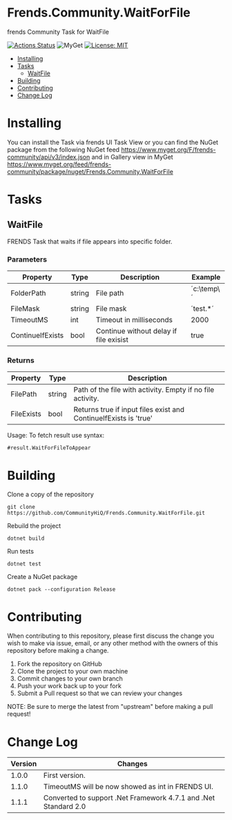 # Frends.Community.WaitForFile

frends Community Task for WaitFile

[![Actions Status](https://github.com/CommunityHiQ/Frends.Community.WaitForFile/workflows/PackAndPushAfterMerge/badge.svg)](https://github.com/CommunityHiQ/Frends.Community.WaitForFile/actions) ![MyGet](https://img.shields.io/myget/frends-community/v/Frends.Community.WaitForFile) [![License: MIT](https://img.shields.io/badge/License-MIT-yellow.svg)](https://opensource.org/licenses/MIT) 

- [Installing](#installing)
- [Tasks](#tasks)
     - [WaitFile](#WaitFile)
- [Building](#building)
- [Contributing](#contributing)
- [Change Log](#change-log)

# Installing

You can install the Task via frends UI Task View or you can find the NuGet package from the following NuGet feed
https://www.myget.org/F/frends-community/api/v3/index.json and in Gallery view in MyGet https://www.myget.org/feed/frends-community/package/nuget/Frends.Community.WaitForFile

# Tasks

## WaitFile

FRENDS Task that waits if file appears into specific folder.

### Parameters

| Property            |  Type   | Description								| Example                     |
|---------------------|---------|-------------------------------------------|-----------------------------|
| FolderPath		  | string	| File path | ´c:\temp\´ |
| FileMask			  | string	| File mask | ´test.*´ |
| TimeoutMS			  | int		| Timeout in milliseconds					| 2000 |
| ContinueIfExists    | bool	| Continue without delay if file exisist	| true |

### Returns

| Property        | Type     | Description                      |
|-----------------|----------|----------------------------------|
| FilePath        | string   | Path of the file with activity. Empty if no file activity.|
| FileExists      | bool     | Returns true if input files exist and ContinueIfExists is 'true'|

Usage:
To fetch result use syntax:

`#result.WaitForFileToAppear`

# Building

Clone a copy of the repository

`git clone https://github.com/CommunityHiQ/Frends.Community.WaitForFile.git`

Rebuild the project

`dotnet build`

Run tests

`dotnet test`

Create a NuGet package

`dotnet pack --configuration Release`

# Contributing
When contributing to this repository, please first discuss the change you wish to make via issue, email, or any other method with the owners of this repository before making a change.

1. Fork the repository on GitHub
2. Clone the project to your own machine
3. Commit changes to your own branch
4. Push your work back up to your fork
5. Submit a Pull request so that we can review your changes

NOTE: Be sure to merge the latest from "upstream" before making a pull request!

# Change Log


| Version | Changes |
| ------- | ------- |
| 1.0.0   | First version. |
| 1.1.0   | TimeoutMS will be now showed as int in FRENDS UI. |
| 1.1.1   | Converted to support .Net Framework 4.7.1 and .Net Standard 2.0